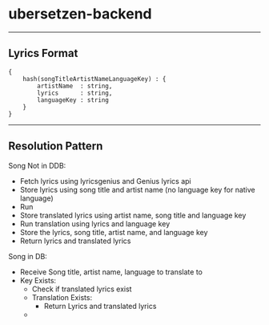 # ubersetzen-backend

---
## Lyrics Format


```
{
	hash(songTitleArtistNameLanguageKey) : {
		artistName	: string,
		lyrics 		: string,
		languageKey	: string
	}
}
```
---

## Resolution Pattern

Song Not in DDB:
  - Fetch lyrics using lyricsgenius and Genius lyrics api
  - Store lyrics using song title and artist name (no language key for native language)
  - Run
  - Store translated lyrics using artist name, song title and language key
  - Run translation using lyrics and language key
  - Store the lyrics, song title, artist name, and language key
  - Return lyrics and translated lyrics

Song in DB:
- Receive Song title, artist name, language to translate to
- Key Exists:
    - Check if translated lyrics exist
    - Translation Exists:
        - Return Lyrics and translated lyrics
    -
